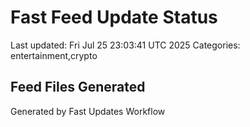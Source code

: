 # Fast Feed Update Status
Last updated: Fri Jul 25 23:03:41 UTC 2025
Categories: entertainment,crypto

## Feed Files Generated

Generated by Fast Updates Workflow

